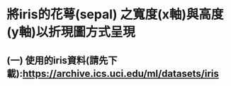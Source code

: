 # 將iris的花萼(sepal) 之寬度(x軸)與高度(y軸)以折現圖方式呈現
## (一) 使用的iris資料(請先下載):https://archive.ics.uci.edu/ml/datasets/iris
